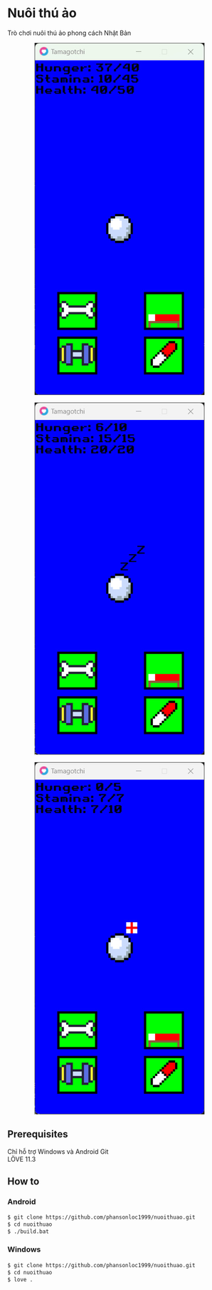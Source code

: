# Nuôi thú ảo
Trò chơi nuôi thú ảo phong cách Nhật Bản
<p align="center">
    <img src="./demo.jpg">
</p>
<p align="center">
    <img src="./demo1.jpg">
</p>
<p align="center">
    <img src="./demo2.jpg">
</p>


## Prerequisites
Chỉ hỗ trợ Windows và Android
Git\
LÖVE 11.3

## How to 
### Android
```console
$ git clone https://github.com/phansonloc1999/nuoithuao.git
$ cd nuoithuao
$ ./build.bat
```
### Windows
```console
$ git clone https://github.com/phansonloc1999/nuoithuao.git
$ cd nuoithuao
$ love .
```
